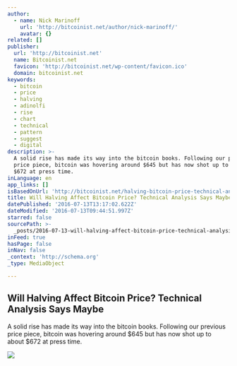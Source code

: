 ```yaml
---
author:
  - name: Nick Marinoff
    url: 'http://bitcoinist.net/author/nick-marinoff/'
    avatar: {}
related: []
publisher:
  url: 'http://bitcoinist.net'
  name: Bitcoinist.net
  favicon: 'http://bitcoinist.net/wp-content/favicon.ico'
  domain: bitcoinist.net
keywords:
  - bitcoin
  - price
  - halving
  - adinolfi
  - rise
  - chart
  - technical
  - pattern
  - suggest
  - digital
description: >-
  A solid rise has made its way into the bitcoin books. Following our previous
  price piece, bitcoin was hovering around $645 but has now shot up to about
  $672 at press time.
inLanguage: en
app_links: []
isBasedOnUrl: 'http://bitcoinist.net/halving-bitcoin-price-technical-analysis/'
title: Will Halving Affect Bitcoin Price? Technical Analysis Says Maybe
datePublished: '2016-07-13T13:17:02.622Z'
dateModified: '2016-07-13T09:44:51.997Z'
starred: false
sourcePath: >-
  _posts/2016-07-13-will-halving-affect-bitcoin-price-technical-analysis-says-m.md
inFeed: true
hasPage: false
inNav: false
_context: 'http://schema.org'
_type: MediaObject

---
```

<article style=""><h1>Will Halving Affect Bitcoin Price? Technical Analysis Says Maybe</h1><p>A solid rise has made its way into the bitcoin books. Following our previous price piece, bitcoin was hovering around $645 but has now shot up to about $672 at press time.</p><img src="https://btcmanager.com/wp-content/uploads/2015/12/Bitcoin-halving-drives-prices-up.jpg" /></article>